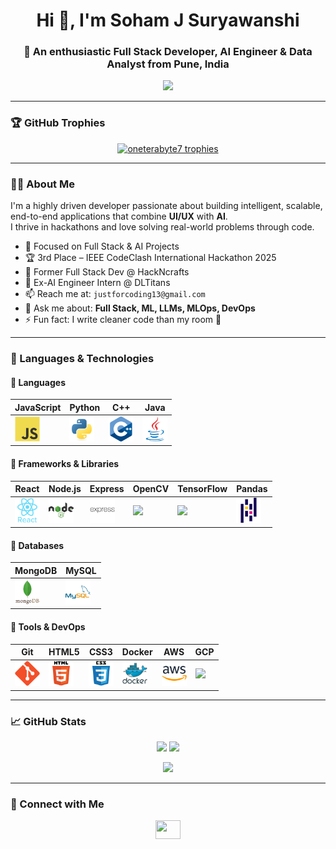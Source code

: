 <h1 align="center">Hi 👋, I'm Soham J Suryawanshi</h1>
<h3 align="center">🚀 An enthusiastic Full Stack Developer, AI Engineer & Data Analyst from Pune, India</h3>

<p align="center">
  <img src="https://media.giphy.com/media/26xBsW7sxMX1bXHyE/giphy.gif" width="600" />
</p>

---

### 🏆 GitHub Trophies
<p align="center">
  <a href="https://github.com/ryo-ma/github-profile-trophy">
    <img src="https://github-profile-trophy.vercel.app/?username=oneterabyte7&theme=onedark&margin-w=10&margin-h=10" alt="oneterabyte7 trophies"/>
  </a>
</p>

---

### 👨‍💻 About Me

I'm a highly driven developer passionate about building intelligent, scalable, end-to-end applications that combine **UI/UX** with **AI**.  
I thrive in hackathons and love solving real-world problems through code.

- 🎯 Focused on Full Stack & AI Projects  
- 🏆 3rd Place – IEEE CodeClash International Hackathon 2025  
- 💼 Former Full Stack Dev @ HackNcrafts  
- 🧠 Ex-AI Engineer Intern @ DLTitans  
- 📫 Reach me at: `justforcoding13@gmail.com`  
- 💬 Ask me about: **Full Stack, ML, LLMs, MLOps, DevOps**
- ⚡ Fun fact: I write cleaner code than my room 🧹

---

### 🧠 Languages & Technologies

#### 🔹 Languages

| JavaScript | Python | C++ | Java |
|------------|--------|-----|------|
| <img src="https://raw.githubusercontent.com/devicons/devicon/master/icons/javascript/javascript-original.svg" width="40"/> | <img src="https://raw.githubusercontent.com/devicons/devicon/master/icons/python/python-original.svg" width="40"/> | <img src="https://raw.githubusercontent.com/devicons/devicon/master/icons/cplusplus/cplusplus-original.svg" width="40"/> | <img src="https://raw.githubusercontent.com/devicons/devicon/master/icons/java/java-original.svg" width="40"/> |

#### 🔹 Frameworks & Libraries

| React | Node.js | Express | OpenCV | TensorFlow | Pandas |
|-------|---------|---------|--------|------------|--------|
| <img src="https://raw.githubusercontent.com/devicons/devicon/master/icons/react/react-original-wordmark.svg" width="40"/> | <img src="https://raw.githubusercontent.com/devicons/devicon/master/icons/nodejs/nodejs-original-wordmark.svg" width="40"/> | <img src="https://raw.githubusercontent.com/devicons/devicon/master/icons/express/express-original-wordmark.svg" width="40"/> | <img src="https://www.vectorlogo.zone/logos/opencv/opencv-icon.svg" width="40"/> | <img src="https://www.vectorlogo.zone/logos/tensorflow/tensorflow-icon.svg" width="40"/> | <img src="https://raw.githubusercontent.com/devicons/devicon/master/icons/pandas/pandas-original.svg" width="40"/> |

#### 🔹 Databases

| MongoDB | MySQL |
|---------|-------|
| <img src="https://raw.githubusercontent.com/devicons/devicon/master/icons/mongodb/mongodb-original-wordmark.svg" width="40"/> | <img src="https://raw.githubusercontent.com/devicons/devicon/master/icons/mysql/mysql-original-wordmark.svg" width="40"/> |

#### 🔹 Tools & DevOps

| Git | HTML5 | CSS3 | Docker | AWS | GCP |
|-----|-------|------|--------|-----|-----|
| <img src="https://raw.githubusercontent.com/devicons/devicon/master/icons/git/git-original.svg" width="40"/> | <img src="https://raw.githubusercontent.com/devicons/devicon/master/icons/html5/html5-original-wordmark.svg" width="40"/> | <img src="https://raw.githubusercontent.com/devicons/devicon/master/icons/css3/css3-original-wordmark.svg" width="40"/> | <img src="https://raw.githubusercontent.com/devicons/devicon/master/icons/docker/docker-original-wordmark.svg" width="40"/> | <img src="https://raw.githubusercontent.com/devicons/devicon/master/icons/amazonwebservices/amazonwebservices-original-wordmark.svg" width="40"/> | <img src="https://www.vectorlogo.zone/logos/google_cloud/google_cloud-icon.svg" width="40"/> |

---

### 📈 GitHub Stats

<p align="center">
  <img src="https://github-readme-stats.vercel.app/api?username=oneterabyte7&show_icons=true&theme=onedark" width="400"/>
  <img src="https://github-readme-stats.vercel.app/api/top-langs/?username=oneterabyte7&layout=compact&theme=onedark" width="300"/>
</p>

<p align="center">
  <img src="https://github-readme-streak-stats.herokuapp.com/?user=oneterabyte7&theme=onedark" width="500"/>
</p>

---

### 🔗 Connect with Me

<p align="center">
  <a href="https://linkedin.com/in/sohamjs1313" target="_blank">
    <img src="https://raw.githubusercontent.com/rahuldkjain/github-profile-readme-generator/master/src/images/icons/Social/linked-in-alt.svg" height="30" width="40" />
  </a>
</p>
